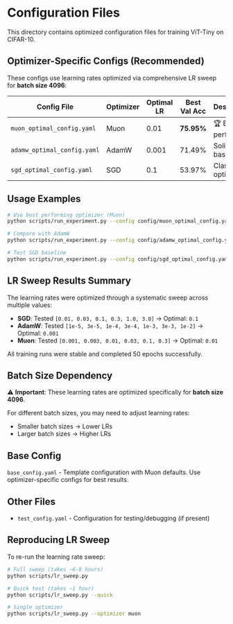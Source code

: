 # Configuration Files

This directory contains optimized configuration files for training ViT-Tiny on CIFAR-10.

## Optimizer-Specific Configs (Recommended)

These configs use learning rates optimized via comprehensive LR sweep for **batch size 4096**:

| Config File | Optimizer | Optimal LR | Best Val Acc | Description |
|------------|-----------|------------|--------------|-------------|
| `muon_optimal_config.yaml` | Muon | 0.01 | **75.95%** | 🏆 Best performing |
| `adamw_optimal_config.yaml` | AdamW | 0.001 | 71.49% | Solid baseline |
| `sgd_optimal_config.yaml` | SGD | 0.1 | 53.97% | Classical optimizer |

## Usage Examples

```bash
# Use best performing optimizer (Muon)
python scripts/run_experiment.py --config config/muon_optimal_config.yaml

# Compare with AdamW
python scripts/run_experiment.py --config config/adamw_optimal_config.yaml

# Test SGD baseline
python scripts/run_experiment.py --config config/sgd_optimal_config.yaml
```

## LR Sweep Results Summary

The learning rates were optimized through a systematic sweep across multiple values:

- **SGD**: Tested `[0.01, 0.03, 0.1, 0.3, 1.0, 3.0]` → Optimal: `0.1`
- **AdamW**: Tested `[1e-5, 3e-5, 1e-4, 3e-4, 1e-3, 3e-3, 1e-2]` → Optimal: `0.001`  
- **Muon**: Tested `[0.001, 0.003, 0.01, 0.03, 0.1, 0.3]` → Optimal: `0.01`

All training runs were stable and completed 50 epochs successfully.

## Batch Size Dependency

⚠️ **Important**: These learning rates are optimized specifically for **batch size 4096**. 

For different batch sizes, you may need to adjust learning rates:
- Smaller batch sizes → Lower LRs
- Larger batch sizes → Higher LRs

## Base Config

`base_config.yaml` - Template configuration with Muon defaults. Use optimizer-specific configs for best results.

## Other Files

- `test_config.yaml` - Configuration for testing/debugging (if present)

## Reproducing LR Sweep

To re-run the learning rate sweep:

```bash
# Full sweep (takes ~6-8 hours)
python scripts/lr_sweep.py

# Quick test (takes ~1 hour)
python scripts/lr_sweep.py --quick

# Single optimizer
python scripts/lr_sweep.py --optimizer muon
```